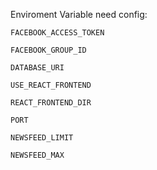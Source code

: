 Enviroment Variable need config:

`FACEBOOK_ACCESS_TOKEN`

`FACEBOOK_GROUP_ID`

`DATABASE_URI`

`USE_REACT_FRONTEND`

`REACT_FRONTEND_DIR`

`PORT`

`NEWSFEED_LIMIT`

`NEWSFEED_MAX`